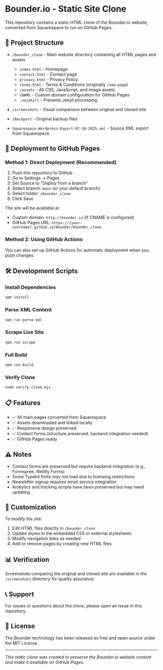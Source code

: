 # Bounder.io - Static Site Clone

This repository contains a static HTML clone of the Bounder.io website, converted from Squarespace to run on GitHub Pages.

## 📁 Project Structure

- `/bounder_clone` - Main website directory containing all HTML pages and assets
  - `index.html` - Homepage
  - `contact.html` - Contact page
  - `privacy.html` - Privacy Policy
  - `terms.html` - Terms & Conditions (originally `/new-page`)
  - `/assets` - All CSS, JavaScript, and image assets
  - `CNAME` - Custom domain configuration for GitHub Pages
  - `.nojekyll` - Prevents Jekyll processing

- `/screenshots` - Visual comparison between original and cloned site
- `/Backport` - Original backup files
- `Squarespace-Wordpress-Export-07-26-2025.xml` - Source XML export from Squarespace

## 🚀 Deployment to GitHub Pages

### Method 1: Direct Deployment (Recommended)
1. Push this repository to GitHub
2. Go to Settings → Pages
3. Set Source to "Deploy from a branch"
4. Select branch: `main` (or your default branch)
5. Select folder: `/bounder_clone`
6. Click Save

The site will be available at:
- Custom domain: `http://bounder.io` (if CNAME is configured)
- GitHub Pages URL: `https://[your-username].github.io/Bounder/bounder_clone`

### Method 2: Using GitHub Actions
You can also set up GitHub Actions for automatic deployment when you push changes.

## 🛠️ Development Scripts

### Install Dependencies
```bash
npm install
```

### Parse XML Content
```bash
npm run parse-xml
```

### Scrape Live Site
```bash
npm run scrape
```

### Full Build
```bash
npm run build
```

### Verify Clone
```bash
node verify-clone.mjs
```

## 📋 Features

- ✅ All main pages converted from Squarespace
- ✅ Assets downloaded and linked locally
- ✅ Responsive design preserved
- ✅ Contact forms (structure preserved, backend integration needed)
- ✅ GitHub Pages ready

## ⚠️ Notes

- Contact forms are preserved but require backend integration (e.g., Formspree, Netlify Forms)
- Some Typekit fonts may not load due to licensing restrictions
- Newsletter signup requires email service integration
- Analytics and tracking scripts have been preserved but may need updating

## 🔧 Customization

To modify the site:
1. Edit HTML files directly in `/bounder_clone`
2. Update styles in the embedded CSS or external stylesheets
3. Modify navigation links as needed
4. Add or remove pages by creating new HTML files

## 📊 Verification

Screenshots comparing the original and cloned site are available in the `/screenshots` directory for quality assurance.

## 📞 Support

For issues or questions about the clone, please open an issue in this repository.

## 📄 License

The Bounder technology has been released as free and open source under the MIT License.

---

*This static clone was created to preserve the Bounder.io website content and make it available on GitHub Pages.*